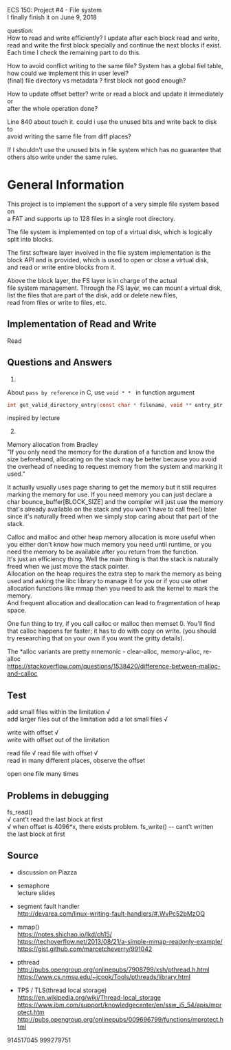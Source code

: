 ECS 150: Project #4 - File system  
I finally finish it on June 9, 2018

question:   
How to read and write efficiently? I update after each block read and write,  
read and write the first block specially and continue the next blocks if exist.  
Each time I check the remaining part to do this.  

How to avoid conflict writing to the same file? System has a global fiel table,  
how could we implement this in user level?  
(final) file directory vs metadata ? first block not good enough?

How to update offset better? write or read a block and update it immediately or  
after the whole operation done?

Line 840 about touch it. could i use the unused bits and write back to disk to  
avoid writing the same file from diff places?

If I shouldn't use the unused bits in file system which has no guarantee that  
others also write under the same rules.

# General Information
This project is to implement the support of a very simple file system based on  
a FAT and supports up to 128 files in a single root directory.  

The file system is implemented on top of a virtual disk, which is logically  
split into blocks.  

The first software layer involved in the file system implementation is the  
block API and is provided, which is used to open or close a virtual disk,  
and read or write entire blocks from it.

Above the block layer, the FS layer is in charge of the actual  
file system management. Through the FS layer, we can mount a virtual disk,  
list the files that are part of the disk, add or delete new files,  
read from files or write to files, etc.

## Implementation of Read and Write  
Read

## Questions and Answers
1. 
About `pass by reference` in C, use `void * * ` in function argument  
```c
int get_valid_directory_entry(const char * filename, void ** entry_ptr)
```
inspired by lecture <main>  

2. 
Memory allocation  from Bradley  
"If you only need the memory for the duration of a function and know the size beforehand, allocating on the stack may be better because you avoid the overhead of needing to request memory from the system and marking it used."  

It actually usually uses page sharing to get the memory but it still requires marking the memory for use. 
If you need memory you can just declare a char bounce_buffer[BLOCK_SIZE] and the compiler will just use the memory that's already available on the stack and you won't have to call free() later since it's naturally freed when we simply stop caring about that part of the stack.  

Calloc and malloc and other heap memory allocation is more useful when you either don't know how much memory you need until runtime, or you need the memory to be available after you return from the function.   
It's just an efficiency thing. Well the main thing is that the stack is naturally freed when we just move the stack pointer.  
Allocation on the heap requires the extra step to mark the memory as being used and asking the libc library to manage it for you
or if you use other allocation functions like mmap then you need to ask the kernel to mark the memory.  
And frequent allocation and deallocation can lead to fragmentation of heap space.  

One fun thing to try, if you call calloc or malloc then memset 0. You'll find that calloc happens far faster; it has to do with copy on write. 
(you should try researching that on your own if you want the gritty details).  

The *alloc variants are pretty mnemonic - clear-alloc, memory-alloc, re-alloc  
https://stackoverflow.com/questions/1538420/difference-between-malloc-and-calloc  


## Test
add small files within the limitation √  
add larger files out of the limitation 
add a lot small files  √  

write with offset √  
write with offset out of the limitation  

read file √ 
read file with offset  √  
read in many different places, observe the offset  

open one file many times  


## Problems in debugging  
fs_read()  
√ cant't read the last block at first   
√ when offset is 4096*x, there exists problem.
fs_write() -- cant't written the last block at first   


  
## Source
* discussion on Piazza  

* semaphore  
lecture slides  

* segment fault handler  
http://devarea.com/linux-writing-fault-handlers/#.WvPc52bMzOQ  

* mmap()  
https://notes.shichao.io/lkd/ch15/  
https://techoverflow.net/2013/08/21/a-simple-mmap-readonly-example/  
https://gist.github.com/marcetcheverry/991042  

* pthread  
http://pubs.opengroup.org/onlinepubs/7908799/xsh/pthread.h.html  
https://www.cs.nmsu.edu/~jcook/Tools/pthreads/library.html  

* TPS / TLS(thread local storage)  
https://en.wikipedia.org/wiki/Thread-local_storage  
https://www.ibm.com/support/knowledgecenter/en/ssw_i5_54/apis/mprotect.htm  
http://pubs.opengroup.org/onlinepubs/009696799/functions/mprotect.html  




914517045
999279751
